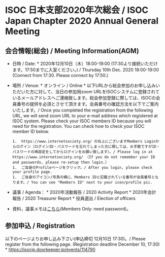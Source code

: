 # ISOC 日本支部2020年次総会 / ISOC Japan Chapter 2020 Annual General Meeting

## 会合情報(総会) / Meeting Information(AGM)
*  日時 / Date: 
       * 2020年12月10日（木）18:00-19:00 (17:30より接続いただけます。17:50までに入室ください。)  / Thursday 10th Dec. 2020 18:00-19:00 (Connect from 17:30. Please connect by 17:50.)
*  場所 / Venue: 
       *  オンライン / Online
       *  以下URLから総会参加のお申し込みいただいた方に対して、当日の参加用zoom URLをISOCシステムに登録されているメールアドレスへご連絡致します。総会参加登録に際しては、ISOCの会員番号の提供を必須とさせて頂きます。会員番号の確認方法を以下でご案内いたします。/ Once you completed the registration from the following URL, we will send zoom URL to your e-mail address which registered at ISOC system. Please check your ISOC members ID because you will need for the registration. You can check how to check your ISOC member ID below.

       1.  https://www.internetsociety.org/ の右上にございますMembers Loginからログイン（ログインID・パスワードを忘れてしまった方に関しては、お手数ですがID・パスワードの再設定をしてからログインをお願い致します）。/ Please log in at https://www.internetsociety.org/ （If you do not remember your ID and passwords, please re-setup then login.）
       1.  ご自身のProfileページをクリック。/ After you login, please check your profile page. 
       1.  ご自身のアイコン/写真の横に、Members IDと記載されている番号が会員番号となります。/ You can see "Members ID" next to your icon/profile pic.

*  議事 / Agenda： 
       *  2020年活動報告 / 2020 Activity Report
       *  2020年会計報告 / 2020 Treasurer Report
       *  役員選出 / Election of officers

*  資料，議事メモは[こちら](http://www.isoc.jp/members/wiki.cgi?page=2020AGM)(Members Only: need password)。

## 参加申込 / Registration
以下のページよりお申し込み下さい(申込締切 12月10日 17:30)。/ Please register from the following page. (Registration deadline December 10, 17:30)
       *  https://isocjp.doorkeeper.jp/events/114790